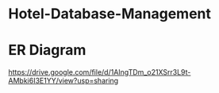 # Hotel-Database-Management
# ER Diagram
https://drive.google.com/file/d/1AIngTDm_o21XSrr3L9t-AMbki6I3E1YY/view?usp=sharing